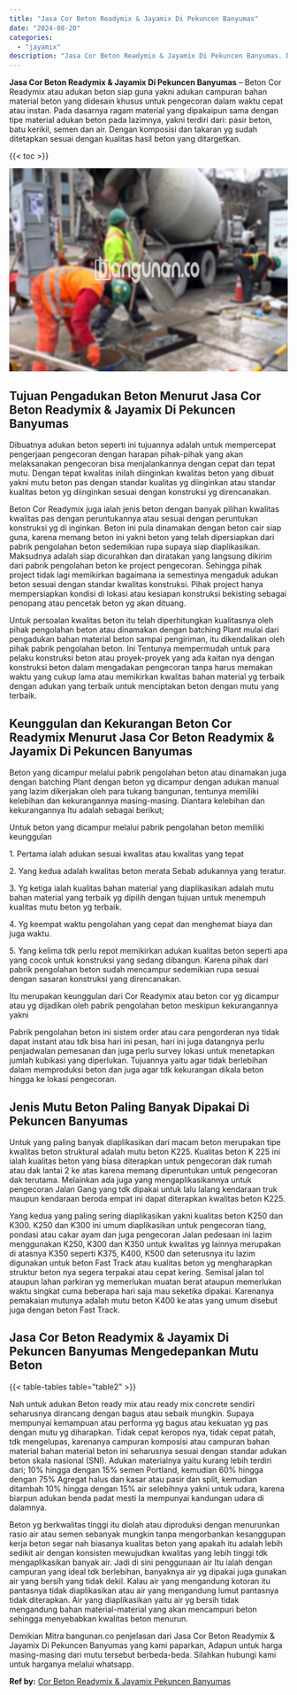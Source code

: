 ```yaml
---
title: "Jasa Cor Beton Readymix & Jayamix Di Pekuncen Banyumas"
date: "2024-08-20"
categories: 
  - "jayamix"
description: "Jasa Cor Beton Readymix & Jayamix Di Pekuncen Banyumas. Demikian Mitra bangunan.co penjelasan dari Jasa Cor Beton Readymix & Jayamix Di Pekuncen Banyumas yan..."
---
```


**Jasa Cor Beton Readymix & Jayamix Di Pekuncen Banyumas** – Beton Cor Readymix atau adukan beton siap guna yakni adukan campuran bahan material beton yang didesain khusus untuk pengecoran dalam waktu cepat atau instan. Pada dasarnya ragam material yang dipakaipun sama dengan tipe material adukan beton pada lazimnya, yakni terdiri dari: pasir beton, batu kerikil, semen dan air. Dengan komposisi dan takaran yg sudah ditetapkan sesuai dengan kualitas hasil beton yang ditargetkan.

{{< toc >}}

![Jasa Cor Beton Readymix & Jayamix Di Pekuncen Banyumas](/images/jasa-cor-readymix-22.png)

## Tujuan Pengadukan Beton Menurut Jasa Cor Beton Readymix & Jayamix Di Pekuncen Banyumas

Dibuatnya adukan beton seperti ini tujuannya adalah untuk mempercepat pengerjaan pengecoran dengan harapan pihak-pihak yang akan melaksanakan pengecoran bisa menjalankannya dengan cepat dan tepat mutu. Dengan tepat kwalitas inilah diinginkan kwalitas beton yang dibuat yakni mutu beton pas dengan standar kualitas yg diinginkan atau standar kualitas beton yg diinginkan sesuai dengan konstruksi yg direncanakan.

Beton Cor Readymix juga ialah jenis beton dengan banyak pilihan kwalitas kwalitas pas dengan peruntukannya atau sesuai dengan peruntukan konstruksi yg di inginkan. Beton ini pula dinamakan dengan beton cair siap guna, karena memang beton ini yakni beton yang telah dipersiapkan dari pabrik pengolahan beton sedemikian rupa supaya siap diaplikasikan. Maksudnya adalah siap dicurahkan dan diratakan yang langsung dikirim dari pabrik pengolahan beton ke project pengecoran. Sehingga pihak project tidak lagi memikirkan bagaimana ia semestinya mengaduk adukan beton sesuai dengan standar kwalitas konstruksi. Pihak project hanya mempersiapkan kondisi di lokasi atau kesiapan konstruksi bekisting sebagai penopang atau pencetak beton yg akan dituang.

Untuk persoalan kwalitas beton itu telah diperhitungkan kualitasnya oleh pihak pengolahan beton atau dinamakan dengan batching Plant mulai dari pengadukan bahan material beton sampai pengiriman, itu dikendalikan oleh pihak pabrik pengolahan beton. Ini Tentunya mempermudah untuk para pelaku konstruksi beton atau proyek-proyek yang ada kaitan nya dengan konstruksi beton dalam mengadakan pengecoran tanpa harus memakan waktu yang cukup lama atau memikirkan kwalitas bahan material yg terbaik dengan adukan yang terbaik untuk menciptakan beton dengan mutu yang terbaik.

## Keunggulan dan Kekurangan Beton Cor Readymix Menurut Jasa Cor Beton Readymix & Jayamix Di Pekuncen Banyumas

Beton yang dicampur melalui pabrik pengolahan beton atau dinamakan juga dengan batching Plant dengan beton yg dicampur dengan adukan manual yang lazim dikerjakan oleh para tukang bangunan, tentunya memiliki kelebihan dan kekurangannya masing-masing. Diantara kelebihan dan kekurangannya Itu adalah sebagai berikut;

Untuk beton yang dicampur melalui pabrik pengolahan beton memiliki keunggulan

1\. Pertama ialah adukan sesuai kwalitas atau kwalitas yang tepat

2\. Yang kedua adalah kwalitas beton merata Sebab adukannya yang teratur.

3\. Yg ketiga ialah kualitas bahan material yang diaplikasikan adalah mutu bahan material yang terbaik yg dipilih dengan tujuan untuk menempuh kualitas mutu beton yg terbaik.

4\. Yg keempat waktu pengolahan yang cepat dan menghemat biaya dan juga waktu.

5\. Yang kelima tdk perlu repot memikirkan adukan kualitas beton seperti apa yang cocok untuk konstruksi yang sedang dibangun. Karena pihak dari pabrik pengolahan beton sudah mencampur sedemikian rupa sesuai dengan sasaran konstruksi yang direncanakan.

Itu merupakan keunggulan dari Cor Readymix atau beton cor yg dicampur atau yg dijadikan oleh pabrik pengolahan beton meskipun kekurangannya yakni

Pabrik pengolahan beton ini sistem order atau cara pengorderan nya tidak dapat instant atau tdk bisa hari ini pesan, hari ini juga datangnya perlu penjadwalan pemesanan dan juga perlu survey lokasi untuk menetapkan jumlah kubikasi yang diperlukan. Tujuannya yaitu agar tidak berlebihan dalam memproduksi beton dan juga agar tdk kekurangan dikala beton hingga ke lokasi pengecoran.

## Jenis Mutu Beton Paling Banyak Dipakai Di Pekuncen Banyumas

Untuk yang paling banyak diaplikasikan dari macam beton merupakan tipe kwalitas beton struktural adalah mutu beton K225. Kualitas beton K 225 ini ialah kualitas beton yang biasa diterapkan untuk pengecoran dak rumah atau dak lantai 2 ke atas karena memang diperuntukan untuk pengecoran dak terutama. Melainkan ada juga yang mengaplikasikannya untuk pengecoran Jalan Gang yang tdk dipakai untuk lalu lalang kendaraan truk maupun kendaraan beroda empat ini dapat diterapkan kwalitas beton K225.

Yang kedua yang paling sering diaplikasikan yakni kualitas beton K250 dan K300. K250 dan K300 ini umum diaplikasikan untuk pengecoran tiang, pondasi atau cakar ayam dan juga pengecoran Jalan pedesaan ini lazim menggunakan K250, K300 dan K350 untuk kwalitas yg lainnya merupakan di atasnya K350 seperti K375, K400, K500 dan seterusnya itu lazim digunakan untuk beton Fast Track atau kualitas beton yg mengharapkan struktur beton nya segera terpakai atau cepat kering. Semisal jalan tol ataupun lahan parkiran yg memerlukan muatan berat ataupun memerlukan waktu singkat cuma beberapa hari saja mau seketika dipakai. Karenanya pemakaian mutunya adalah mutu beton K400 ke atas yang umum disebut juga dengan beton Fast Track.

## Jasa Cor Beton Readymix & Jayamix Di Pekuncen Banyumas Mengedepankan Mutu Beton

{{< table-tables table="table2" >}}

Nah untuk adukan Beton ready mix atau ready mix concrete sendiri seharusnya dirancang dengan bagus atau sebaik mungkin. Supaya mempunyai kemampuan atau performa yg bagus atau kekuatan yg pas dengan mutu yg diharapkan. Tidak cepat keropos nya, tidak cepat patah, tdk mengelupas, karenanya campuran komposisi atau campuran bahan material bahan material beton ini seharusnya sesuai dengan standar adukan beton skala nasional (SNI). Adukan materialnya yaitu kurang lebih terdiri dari; 10% hingga dengan 15% semen Portland, kemudian 60% hingga dengan 75% Agregat halus dan kasar atau pasir dan split, kemudian ditambah 10% hingga dengan 15% air selebihnya yakni untuk udara, karena biarpun adukan benda padat mesti Ia mempunyai kandungan udara di dalamnya.

Beton yg berkwalitas tinggi itu diolah atau diproduksi dengan menurunkan rasio air atau semen sebanyak mungkin tanpa mengorbankan kesanggupan kerja beton segar nah biasanya kualitas beton yang apakah itu adalah lebih sedikit air dengan konsisten mewujudkan kwalitas yang lebih tinggi tdk mengaplikasikan banyak air. Jadi di sini penggunaan air Itu ialah dengan campuran yang ideal tdk berlebihan, banyaknya air yg dipakai juga gunakan air yang bersih yang tidak dekil. Kalau air yang mengandung kotoran itu pantasnya tidak diaplikasikan atau air yang mengandung lumut pantasnya tidak diterapkan. Air yang diaplikasikan yaitu air yg bersih tidak mengandung bahan material-material yang akan mencampuri beton sehingga menyebabkan kwalitas beton menurun.

Demikian Mitra bangunan.co penjelasan dari Jasa Cor Beton Readymix & Jayamix Di Pekuncen Banyumas yang kami paparkan, Adapun untuk harga masing-masing dari mutu tersebut berbeda-beda. Silahkan hubungi kami untuk harganya melalui whatsapp.

**Ref by:** [Cor Beton Readymix & Jayamix Pekuncen Banyumas](https://id.wikipedia.org/wiki/Cor)
